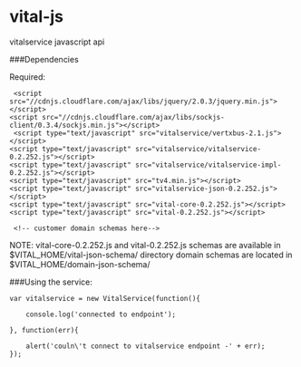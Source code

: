 vital-js
========

vitalservice javascript api


###Dependencies

Required:

	 <script src="//cdnjs.cloudflare.com/ajax/libs/jquery/2.0.3/jquery.min.js"></script>
    <script src="//cdnjs.cloudflare.com/ajax/libs/sockjs-client/0.3.4/sockjs.min.js"></script>
	 <script type="text/javascript" src="vitalservice/vertxbus-2.1.js"></script>
    <script type="text/javascript" src="vitalservice/vitalservice-0.2.252.js"></script>
    <script type="text/javascript" src="vitalservice/vitalservice-impl-0.2.252.js"></script>
    <script type="text/javascript" src="tv4.min.js"></script>
    <script type="text/javascript" src="vitalservice-json-0.2.252.js"></script>
    <script type="text/javascript" src="vital-core-0.2.252.js"></script>
    <script type="text/javascript" src="vital-0.2.252.js"></script>

	 <!-- customer domain schemas here-->

NOTE: vital-core-0.2.252.js and vital-0.2.252.js schemas are available in $VITAL_HOME/vital-json-schema/ directory
      domain schemas are located in $VITAL_HOME/domain-json-schema/

###Using the service:

    var vitalservice = new VitalService(function(){

        console.log('connected to endpoint');
  
	}, function(err){
	
		alert('couln\'t connect to vitalservice endpoint -' + err);
	});